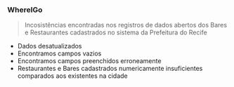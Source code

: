 ### WhereIGo
> Incosistências encontradas nos registros de dados abertos dos Bares e Restaurantes cadastrados no sistema da Prefeitura do Recife

- Dados desatualizados
- Encontramos campos vazios
- Encontramos campos preenchidos erroneamente
- Restaurantes e Bares cadastrados numericamente insuficientes comparados aos existentes na cidade
